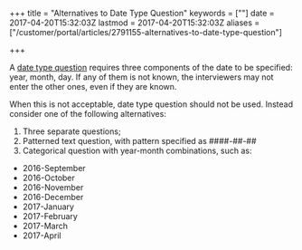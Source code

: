 +++
title = "Alternatives to Date Type Question"
keywords = [""]
date = 2017-04-20T15:32:03Z
lastmod = 2017-04-20T15:32:03Z
aliases = ["/customer/portal/articles/2791155-alternatives-to-date-type-question"]

+++

A [date type
question](http://support.mysurvey.solutions/customer/en/portal/articles/2469077)
requires three components of the date to be specified: year, month, day.
If any of them is not known, the interviewers may not enter the other
ones, even if they are known.  
  
When this is not acceptable, date type question should <span
class="underline">not</span> be used. Instead consider one of the
following alternatives:

1.  Three separate questions;
2.  Patterned text question, with pattern specified as
    \#\#\#\#-\#\#-\#\#
3.  Categorical question with year-month combinations, such as:

-   2016-September
-   2016-October
-   2016-November
-   2016-December
-   2017-January
-   2017-February
-   2017-March
-   2017-April
